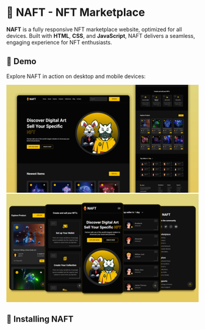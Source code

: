 # 🎨 NAFT - NFT Marketplace

**NAFT** is a fully responsive NFT marketplace website, optimized for all devices. Built with **HTML**, **CSS**, and **JavaScript**, NAFT delivers a seamless, engaging experience for NFT enthusiasts.

## 📸 Demo

Explore NAFT in action on desktop and mobile devices:

![NAFT Desktop Demo](./website-demo-image/desktop.png "Desktop Demo")
![NAFT Mobile Demo](./website-demo-image/mobile.png "Mobile Demo")

## 🚀 Installing NAFT
